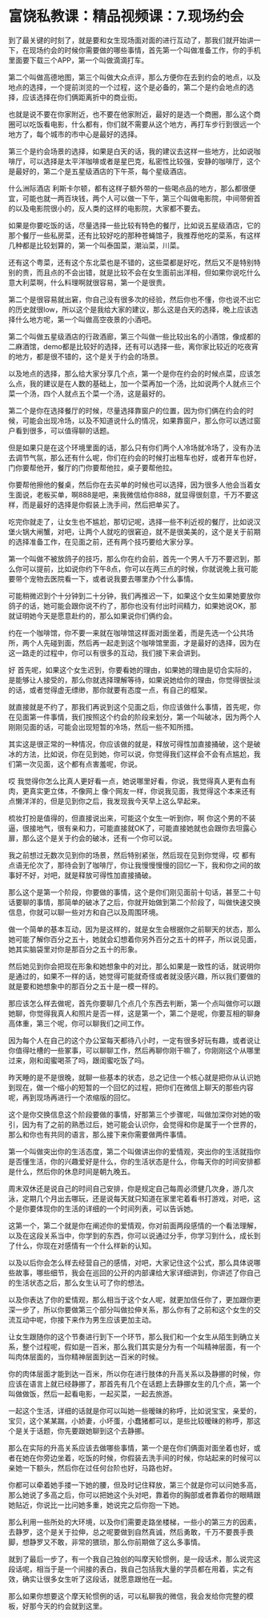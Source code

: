 # 富饶私教课：精品视频课：7.现场约会

到了最关键的时刻了，就是要和女生现场面对面的进行互动了，那我们就开始讲一下，在现场约会的时候你需要做的哪些事情，首先第一个叫做准备工作，你的手机里面要下载三个APP，第一个叫做滴滴打车。

第二个叫做高德地图，第三个叫做大众点评，那么方便你在去到约会的地点，以及地点的选择，一个提前浏览的一个过程，这个是必备的，第二个是约会地点的选择，应该选择在你们俩距离折中的商业街。

也就是说不要在你家附近，也不要在他家附近，最好的是选一个商圈，那么这个商圈可以吃饭看电影，什么都有，你们就不需要从这个地方，再打车步行到很远一个地方了，每个城市的市中心是最好的选择。

第三个是约会场景的选择，如果是白天的话，我的建议去这样一些地方，比如说咖啡厅，可以选择是太平洋咖啡或者是星巴克，私密性比较强，安静的咖啡厅，这个是最好的，第二个是五星级酒店的下午茶，每个星级酒店。

什么洲际酒店 利斯卡尔顿，都有这样子额外带的一些喝点品的地方，那么都很便宜，可能也就一两百块钱，两个人可以做一下午，第三个叫做电影院，中间带俯首的以及电影院很小的，反人类的这样的电影院，大家都不要去。

如果是你要吃饭的话，尽量选择一些比较有特色的餐厅，比如说五星级酒店，它的那个餐厅一些私房菜，还有比较好吃的那种苍蝇馆子，我推荐他吃的菜系，有这样几种都是比较划算的，第一个叫泰国菜，潮汕菜，川菜。

还有这个粤菜，还有这个东北菜也是不错的，这些菜都是好吃，然后又不是特别特别的贵，而且点的不会出错，就是比较不会在女生面前出洋相，但如果你说吃什么意大利菜啊，什么料理啊就很容易，第一个是很贵。

第二个是很容易就出窘，你自己没有很多次的经验，然后你也不懂，你也说不出它的历史就很low，所以这个是我给大家的建议，那么这是白天的选择，晚上应该选择什么地方呢，第一个叫做高空夜景的小酒吧。

第二个叫做五星级酒店的行政酒廊，第三个叫做一些比较出名的小酒馆，像成都的二麻酒馆，demo都是比较好的选择，还有可以选择一些，离你家比较近的吃夜宵的地方，都是很不错的，这个是关于约会的场景。

以及地点的选择，那么给大家分享几个点，第一个是你在约会的时候点菜，应该怎么点，我的建议是在人数的基础上，加一个菜再加一个汤，比如说两个人就点三个菜一个汤，四个人就点五个菜一个汤，这是最好的。

第二个是你在选择餐厅的时候，尽量选择靠窗户的位置，因为你们俩在约会的时候，可能会出现冷场，以及不知道说什么的情况，如果靠窗户，那么你可以透过窗户看到很多，可以值得聊的话题。

但是如果只是在这个环境里面的话，那么只有你们两个人冷场就冷场了，没有办法去调节气氛，那么还有什么呢，你们在约会的时候打出租车也好，或者开车也好，门你要帮他开，餐厅的门你要帮他拉，桌子要帮他拉。

你要帮他擦他的餐桌，然后你在去买单的时候也可以选择，因为很多人他会当着女生面说，老板买单，啊888是吧，来我微信给你888，就显得很刻意，千万不要这样，而是最好的选择是你假装上洗手间，然后把单买了。

吃完你就走了，让女生也不尴尬，那切记呢，选择一些不利近视的餐厅，比如说汉堡火锅大闸蟹，对吧，让两个人就吃的很窘迫，就不是很美美的，这个是关于前期的选择准备工作，在见面之前，还有两个技巧要给大家分享。

第一个叫做不被放鸽子的技巧，那么你在约会前，首先一个男人千万不要迟到，那么你可以提前，比如说你约下午8点，你可以在两三点的时候，你就说晚上我可能要带个宠物去医院看一下，或者说我要去哪里办个什么事情。

可能稍微迟到个十分钟到二十分钟，我们再推迟一下，如果这个女生如果她要放你鸽子的话，她可能会跟你说不约了，那你也没有付出时间精力，如果她说OK，那就证明她今天是愿意赴约的，那么如果说你们俩约会。

约在一个咖啡馆，你不要一来就在咖啡馆这样面对面坐着，而是先选一个公共场所，两个人先碰到面，然后再一起走到这个咖啡馆里面，才是最好的选择，因为在这一路走的过程中，你可以有很多的互动，我们接下来会讲到。

好 首先呢，如果这个女生迟到，你要看她的理由，如果她的理由是切合实际的，是能够让人接受的，那么你就选择理解等待，如果说她给你的理由，你觉得很扯淡的话，或者觉得虚无缥缈，那你就要有态度一点，有自己的框架。

就直接就是不约了，那我们再说到这个见面之后，你应该做什么事情，首先呢，你在见面第一件事情，我们按照这个约会的阶段来划分，第一个叫破冰，因为两个人刚刚见面的话，可能会出现短暂的冷场，然后一些不知所措。

其实这是很正常的一种情况，你应该做的就是，释放可得性加直接捅破，这个是破冰的方法，比如说，你在见到她，你可以说，你觉得我们这样会不会有点尴尬，我们第一次见面，这个都有点害羞呢，你说。

哎 我觉得你怎么比真人更好看一点，她说哪里好看，你说，我觉得真人更有血有肉，更真实更立体，不像网上 像个网友一样，你说我见面，我觉得这个本来还有点懒洋洋的，但是见到你之后，我发现我今天早上这么早起来。

梳妆打扮是值得的，但直接说出来，可能这个女生一听到你，啊 你这个男的不装逼，很接地气，很有亲和力，可能直接就OK了，可能直接她就也会跟你去坦露心扉，那么这个是关于约会的破冰，还有一个你可以说。

我之前想过无数次见到你的场景，然后特别紧张，然后现在见到你觉得，哎 都有点语无伦次了，那待会到了咖啡厅，你让我慢慢慢慢的回忆一下，我和你之间的故事好不好，对吧，就是释放可得性加直接捅破。

那么这个是第一个阶段，你要做的事情，这个是你们刚见面前十句话，甚至二十句话要聊的事情，那简单的破冰了之后，你就开始做到第二个阶段了，叫做快速交换信息，你就可以聊一些对方和自己以及周围环境。

做一个简单的基本互动，因为是这样的，就是女生会根据你之前聊天的状态，那么她可能了解你百分之五十，她就会幻想着你另外百分之五十的样子，所以说见面，她其实脑袋里对你是那百分之五十的形象。

然后她见到你会把现在形象和她想象中的对比，那么如果是一致性的话，就说明你是通过的，如果不一样的话，她觉得可能就奇怪或者就没感兴趣，所以我们要做的就是要和她想象中的那百分之五十是一模一样的。

那应该怎么样去做呢，首先你要聊几个点几个东西去判断，第一个点叫做你可以跟她聊，你觉得我真人和照片是否一样，这是第一个，第二个是呢，你要互相的聊身高体重，第三个呢，你可以聊我们之间工作。

因为每个人在自己的这个办公室每天都待八小时，一定有很多好玩有趣，或者说让你值得吐槽的一些冢事，可以聊聊工作，然后再聊你刚干嘛了，你刚刚这个从哪里过来，刚和闺蜜喝茶了吗，跟闺蜜吃饭了吗。

昨天睡的是不是很晚，就聊一些基本的状态，总之记住一个核心就是把你从认识她到现在，做一个缩小的短暂的一个回忆的过程，把你们在微信上聊天的那些内容呢，再到现场再进行一个浓缩版的回忆。

这个是你交换信息这个阶段要做的事情，好那第三个步骤呢，叫做加深你对她的吸引，因为有了之前的熟悉过后，她可能会认识你，会觉得和你是属于一个世界的，那么和你也有共同的语言，那么接下来你需要做两件事情。

第一个叫做突出你的生活态度，第二个叫做讲出你的爱情观，突出你的生活就指你是否懂生活，你的兴趣爱好是什么，你的生活状态是什么，你每天你的时间安排都是什么，然后你的休息时间是朝九晚五。

周末双休还是说自己的时间自己安排，你是规定自己每周必须健几次身，游几次泳，定期几个月出去哪玩，还是说每天就只知道在家里宅着看书打游戏，对吧，这个是你要体现你的生活的详细的一个时间列表，可以告诉她。

这第一个，第二个就是你在阐述你的爱情观，你对前面两段感情的一个看法理解，以及在这段关系当中，你学到的东西，你可以说通过分手，你学习到什么，成长到了什么，你现在对感情有一个什么样新的认知。

以及以后你会怎么样去经营自己的感情，对吧，大家记住这个公式，那么具体说哪些故事，哪些细节，我会在巡回的公开的内部课给大家详细讲到，你讲述了你自己的生活状态之后，那么女生认可了你的想法。

以及你表达了你的爱情观，那么相当于这个女人呢，就更加信任你了，更加跟你更深一步了，所以你要做第三个部分叫做拉伸关系，那么你有了之前和这个女生的交流互动中呢，你接下来作为男生应该更加主动。

让女生跟随你的这个节奏进行到下一个环节，那么我们和一个女生从陌生到确立关系，整个过程呢，假如是一百米，那么我们其实是分为有一个叫精神层面，有一个叫肉体层面的，当你精神层面到达一百米的时候。

你的肉体层面才能到达一百米，所以你在进行肢体的升高关系以及静挪的时候，你应该在语言上就已经静挪了，那首先有几个在话题上去静挪女生的几个点，第一个叫做做饭，然后一起看电影，一起买菜，一起去旅游。

一起这个生活，详细的话就是你可以叫她一些暧昧的称呼，比如说宝宝，亲爱的，宝贝，这个某某踹，小娇妻，小坏蛋，小蠢猪都可以，是些比较暧昧的称呼，那这个是关于话题，你先要跟她聊到这个去静挪。

那么在实际的升高关系应该去做哪些事情，第一个是在你们俩面对面坐着也好，或者在她在你旁边坐着，吃饭的时候，你假装去洗手间的时候，你站起来的时候可以亲她一下额头，然后你在过任何台阶也好，马路也好。

你都可以牵着她手搂一下她的腰，但及时记住释放，第三个就是你可以问她多高，那么她说了多高之后，你可以把她这个头对吧，靠着你的胸部或者靠着你的眼睛跟她贴近，你说比一比问她多重，她说完之后你抱一下她。

那么利用一些所处的大环境，以及你们需要走路坐楼梯，一些小的第三方的因素，去静罗，这个是关于拉伸，总之呢要做到自然真诚，然后勇敢，千万不要畏手畏脚，想静罗又不敢，非常的猥琐，那么你前期做了这么多事情。

就到了最后一步了，有一个我自己独创的叫摩天轮惯例，是一段话术，那么说完这段话呢，相当于是一个间接的表白，我自己包括我大量的学员都在用着，实之有效，确实让很多女生听了这段话，就愿意跟他在一起。

那么如果你想要这个摩天轮惯例的话，可以私聊我的微信，我会发给你完整的模板，好那今天的约会就到这里。